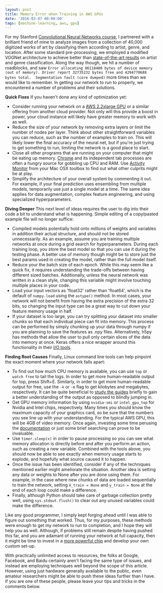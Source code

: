 ```yaml
---
layout: post
title: Memory Error when Training in AWS GPUs
date: '2016-03-07 00:00:00'
tags: [machine-learning, aws, gpu]
---
```


For my Stanford [Convolutional Neural Networks course](http://cs231n.stanford.edu), I partnered with a brilliant friend of mine to analyze images from a collection of 40,000 digitized works of art by classifying them according to artist, genre, and location.  After some standard pre-processing, we employed a modified VGGNet architecture to achieve better than [state-of-the-art results](http://arxiv.org/pdf/1505.00855v1.pdf) on artist and genre classification. Along the way though, we hit a number of roadblocks, and saw `Error allocating 86118400 bytes of device memory (out of memory). Driver report 32735232 bytes free and 4294770688 bytes total.  Segmentation fault (core dumped)` more times than we would like to remember.  In getting our network to  run to properly, we encountered a number of problems and their solutions.

__Quick Fixes__
If you haven't done any kind of optimization yet:

  - Consider running your network on a [AWS 2.2xlarge GPU](feature.engineering/training-on-big-data/) or a similar offering from another cloud provider.  Not only will this provide a boost in power, your cloud instance will likely have greater memory to work with as well.
  - Reduce the size of your network by removing extra layers or limit the number of nodes per layer.  Think about other straightforward variables you can reduce, such as the number of examples to train on.  This will likely lower the final accuracy of the neural net, but if you're just trying to get something to run, limiting the network is a good place to start.
  - Close all other programs that are running on your computer that might be eating up memory.  [Chrome](http://lifehacker.com/why-chrome-uses-so-much-freaking-ram-1702537477) and its independent tab processes are often a hungry source for gobbling up CPU and RAM.  Use [Activity Monitor](https://support.apple.com/en-us/HT201464) from your Mac OSX toolbox to find out what other culprits might be at play.
  - Simplify the architecture of your overall system by commenting it out.  For example, if your final prediction uses ensembling from multiple models, temporarily use just a single model at a time.  The same idea applies for data augmentation, complex feature engineering, and using specialized hyperparameters.

__Diving Deeper__
This next level of ideas requires the user to dig into their code a bit to understand what is happening.  Simple editing of a copy/pasted example file will no longer suffice:

  - Compiled models potentially hold onto millions of weights and variables in addition their actual structure, and should not be stored unnecessarily.  As an example, assume you are training multiple networks at once during a grid search for hyperparameters.     During each training loop, you store the best model so that you can  use it during the testing phase.  A better use of memory though might be to store just the best params used in creating the model, rather than the full model itself.
  - Reduce your the batch size of each epoch.  While this may seem like a quick fix, it requires understanding the trade-offs between having different sized batches.  Additionally, unless the neural network was written in a clean style, changing this variable might involve touching multiple places in your code.
  - Load your input vectors as 'float32' rather than 'float64', which is the default of `numpy.load` using the `astype()` method.  In most cases, your network will not benefit from having the extra precision of the extra 32 bits, so changing the input type can be a great way to cut down your feature memory usage in half.
  - If your dataset is too large, you can try splitting your dataset into smaller chunks so that each individual piece can fit into memory.  This process can be performed by simply chunking up your data through numpy if you are planning to save the features as .npy files.  Alternatively, h5py has methods that allow the user to pull only certain slices of the data into memory at once.  Keras offers a nice wrapper around this functionality in their [I/O tools](https://github.com/fchollet/keras/blob/master/keras/utils/io_utils.py#L7).

__Finding Root Causes__
Finally, Linux command line tools can help pinpoint the exact moment where your network falls apart:

  - To find out how much CPU memory is available, you can use `top` or `watch free` to tail the logs. In order to get more human-readable output for top, press Shift+E.  Similarly, in order to get more human-readable output for free, use the `-k` or `-m` flag to get kilobytes and megabytes, respectively.  It can be quite beneficial to [study the guides](http://www.linuxnix.com/find-ram-size-in-linuxunix/) briefly to gain a better understanding of the output as opposed to blindly jumping in.
  - Get GPU memory information by using `nvidia-smi` or `intel_gpu_top` for Nvidia and Intel chips, respectively.  Many times you should know the maximum capacity of your graphics card, so be sure that the numbers you see line up with your understanding.  For the typical AWS GPU, this will be 4GB of video memory.  Once again, investing some time perusing the [documentation](https://developer.nvidia.com/nvidia-system-management-interface) or just some brief searching can prove to be invaluable.
  - Use `timer.sleep(x)` in order to pause processing so you can see what memory allocation is directly before and after you perform an action, such as creating a new variable.  Combined with the tools above, you should now be able to see exactly when memory usage starts to explode, and hopefully what source caused it to happen.
  - Once the issue has been identified, consider if any of the techniques mentioned earlier might ameliorate the situation.  Another idea is setting any data or weights to None after you are done using them.  For example, in the case where new chunks of data are loaded sequentially to train the network, setting `X_train = None` and `y_train = None` at the end of each loop could make a difference.  
  - Finally, although Python should take care of garbage collection pretty well, using `sys.stdout.flush()` to clear out any unused variables could make the difference.

Like any good programmer, I simply kept forging ahead until I was able to figure out something that worked.  Thus, for my purposes,  these methods were enough to get my network to run to completion, and I hope they will help you as well.  Although, if problems still remain despite having pushed this far, and you are adamant of running your network at full capacity, then it might be time to invest in a [more powerful chip](http://timdettmers.com/2014/08/14/which-gpu-for-deep-learning/) and develop your own custom set-up.

With practically unlimited access to resources, the folks at Google, Facebook, and Baidu certainly aren't facing the same type of issues, and instead are employing techniques well beyond the scope of this article.  However, using just hardware generally available to the public, even amateur researchers might be able to push these ideas further than I have.  If you are one of these people, please leave your tips and tricks in the comments below.